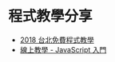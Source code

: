 # 程式教學分享

* [2018 台北免費程式教學](./tutorial-offline-taipei-2018)
* [線上教學 - JavaScript 入門](./tutorial-js-beginners-online)
